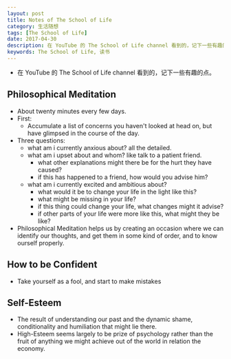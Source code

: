 ```yaml
---
layout: post
title: Notes of The School of Life
category: 生活随想
tags: [The School of Life]
date: 2017-04-30
description: 在 YouTube 的 The School of Life channel 看到的，记下一些有趣的点。
keywords: The School of Life, 读书
---
```


* 在 YouTube 的 The School of Life channel 看到的，记下一些有趣的点。

## Philosophical Meditation

* About twenty minutes every few days.
* First: 
    * Accumulate a list of concerns you haven't looked at head on, but have glimpsed in the course of the day.
* Three questions:
    * what am i currently anxious about? all the detailed.
    * what am i upset about and whom? like talk to a patient friend.
        * what other explanations might there be for the hurt they have caused?
        * if this has happened to a friend, how would you advise him?
    * what am i currently excited and ambitious about?
        * what would it be to change your life in the light like this?
        * what might be missing in your life?
        * if this thing could change your life, what changes might it advise?
        * if other parts of your life were more like this, what might they be like?
* Philosophical Meditation helps us by creating an occasion where we can identify our thoughts, and get them in some kind of order, and to know ourself properly.

## How to be Confident

* Take yourself as a fool, and start to make mistakes

## Self-Esteem

* The result of understanding our past and the dynamic shame, conditionality and humiliation that might lie there. 
* High-Esteem seems largely to be prize of psychology rather than the fruit of anything we might achieve out of the world in relation the economy.

